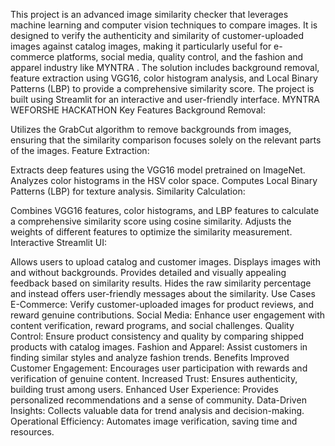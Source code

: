 This project is an advanced image similarity checker that leverages machine learning and computer vision techniques to compare images. It is designed to verify the authenticity and similarity of customer-uploaded images against catalog images, making it particularly useful for e-commerce platforms, social media, quality control, and the fashion and apparel industry like MYNTRA . The solution includes background removal, feature extraction using VGG16, color histogram analysis, and Local Binary Patterns (LBP) to provide a comprehensive similarity score. The project is built using Streamlit for an interactive and user-friendly interface.
MYNTRA WEFORSHE HACKATHON
Key Features
Background Removal:

Utilizes the GrabCut algorithm to remove backgrounds from images, ensuring that the similarity comparison focuses solely on the relevant parts of the images.
Feature Extraction:

Extracts deep features using the VGG16 model pretrained on ImageNet.
Analyzes color histograms in the HSV color space.
Computes Local Binary Patterns (LBP) for texture analysis.
Similarity Calculation:

Combines VGG16 features, color histograms, and LBP features to calculate a comprehensive similarity score using cosine similarity.
Adjusts the weights of different features to optimize the similarity measurement.
Interactive Streamlit UI:

Allows users to upload catalog and customer images.
Displays images with and without backgrounds.
Provides detailed and visually appealing feedback based on similarity results.
Hides the raw similarity percentage and instead offers user-friendly messages about the similarity.
Use Cases
E-Commerce:
Verify customer-uploaded images for product reviews, and reward genuine contributions.
Social Media:
Enhance user engagement with content verification, reward programs, and social challenges.
Quality Control:
Ensure product consistency and quality by comparing shipped products with catalog images.
Fashion and Apparel:
Assist customers in finding similar styles and analyze fashion trends.
Benefits
Improved Customer Engagement: Encourages user participation with rewards and verification of genuine content.
Increased Trust: Ensures authenticity, building trust among users.
Enhanced User Experience: Provides personalized recommendations and a sense of community.
Data-Driven Insights: Collects valuable data for trend analysis and decision-making.
Operational Efficiency: Automates image verification, saving time and resources.
